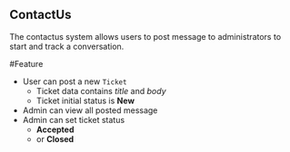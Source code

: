 ## ContactUs

The contactus system allows users to post message to administrators to start and track a conversation.

#Feature

- User can post a new `Ticket`
	- Ticket data contains *title* and *body*
	- Ticket initial status is **New**
- Admin can view all posted message
- Admin can set ticket status
	- **Accepted**
	- or **Closed**